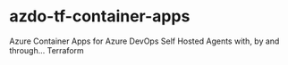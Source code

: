 # azdo-tf-container-apps
Azure Container Apps for Azure DevOps Self Hosted Agents with, by and through... Terraform
